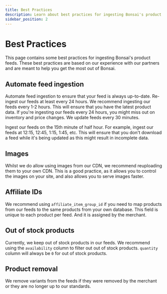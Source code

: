 ```yaml
---
title: Best Practices
description: Learn about best practices for ingesting Bonsai's product feeds.
sidebar_position: 2
---
```


# Best Practices

This page contains some best practices for ingesting Bonsai's product feeds. These best practices
are based on our experience with our partners and are meant to help you get the most out of Bonsai.

## Automate feed ingestion

Automate feed ingestion to ensure that your feed is always up-to-date. Re-ingest our feeds at least
every 24 hours. We recommend ingesting our feeds every 1-2 hours. This will ensure that you have the
latest product data. If you're ingesting our feeds every 24 hours, you might miss out on inventory
and price changes. We update feeds every 30 minutes.

Ingest our feeds on the 15th minute of half hour. For example, ingest our feeds at 12:15, 12:45,
1:15, 1:45, etc. This will ensure that you don't download a feed while it's being updated as this
might result in incomplete data.

## Images

Whilst we do allow using images from our CDN, we recommend reuploading them to your own CDN. This is
a good practice, as it allows you to control the images on your site, and also allows you to serve
images faster.

## Affiliate IDs

We recommend using `affiliate_item_group_id` if you need to map products from our feeds to the same
products from your own database. This field is unique to each product per feed. And it is assigned
by the merchant.

## Out of stock products

Currently, we keep out of stock products in our feeds. We recommend using the `availability` column
to filter out out of stock products. `quantity` column will always be `0` for out of stock products.

## Product removal

We remove variants from the feeds if they were removed by the merchant or they are no longer up to
our standards.
